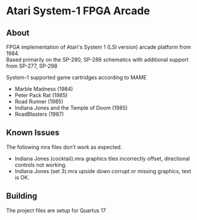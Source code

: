 # Atari System-1 FPGA Arcade  

## About  
FPGA implementation of Atari's System 1 (LSI version) arcade platform from 1984.  
Based primarily on the SP-280, SP-286 schematics with additional support from SP-277, SP-298  

System-1 supported game cartridges according to MAME  
* Marble Madness (1984)  
* Peter Pack Rat (1985)  
* Road Runner (1985)  
* Indiana Jones and the Temple of Doom (1985)  
* RoadBlasters (1987)  

## Known Issues
The following mra files don't work as expected.
* Indiana Jones (cocktail).mra graphics tiles incorrectly offset, directional controls not working.
* Indiana Jones (set 3).mra upside down corrupt or missing graphics, text is OK.

## Building  
The project files are setup for Quartus 17  
